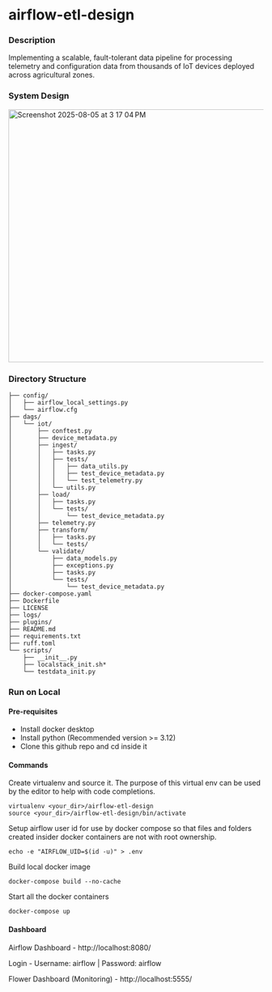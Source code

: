 # airflow-etl-design

### Description

Implementing a scalable, fault-tolerant data pipeline for processing telemetry and configuration data from thousands of
IoT devices deployed across agricultural zones.

### System Design

<img width="800" height="500" alt="Screenshot 2025-08-05 at 3 17 04 PM" src="https://github.com/user-attachments/assets/df179249-7622-411a-899a-7d1057c44b7a" />


### Directory Structure
```
├── config/
│   ├── airflow_local_settings.py
│   └── airflow.cfg
├── dags/
│   └── iot/
│       ├── conftest.py
│       ├── device_metadata.py
│       ├── ingest/
│       │   ├── tasks.py
│       │   ├── tests/
│       │   │   ├── data_utils.py
│       │   │   ├── test_device_metadata.py
│       │   │   └── test_telemetry.py
│       │   └── utils.py
│       ├── load/
│       │   ├── tasks.py
│       │   └── tests/
│       │       └── test_device_metadata.py
│       ├── telemetry.py
│       ├── transform/
│       │   ├── tasks.py
│       │   └── tests/
│       └── validate/
│           ├── data_models.py
│           ├── exceptions.py
│           ├── tasks.py
│           └── tests/
│               └── test_device_metadata.py
├── docker-compose.yaml
├── Dockerfile
├── LICENSE
├── logs/
├── plugins/
├── README.md
├── requirements.txt
├── ruff.toml
└── scripts/
    ├── __init__.py
    ├── localstack_init.sh*
    └── testdata_init.py
```

### Run on Local

#### Pre-requisites
- Install docker desktop
- Install python (Recommended version >= 3.12)
- Clone this github repo and cd inside it

#### Commands
Create virtualenv and source it. The purpose of this virtual env can be used by the editor
to help with code completions.
```
virtualenv <your_dir>/airflow-etl-design
source <your_dir>/airflow-etl-design/bin/activate
```
Setup airflow user id for use by docker compose so that files and folders created insider docker containers are not with root ownership.
```
echo -e "AIRFLOW_UID=$(id -u)" > .env
```
Build local docker image
```
docker-compose build --no-cache
```
Start all the docker containers
```
docker-compose up
```

#### Dashboard
Airflow Dashboard - http://localhost:8080/

Login - Username: airflow | Password: airflow

Flower Dashboard (Monitoring) - http://localhost:5555/

